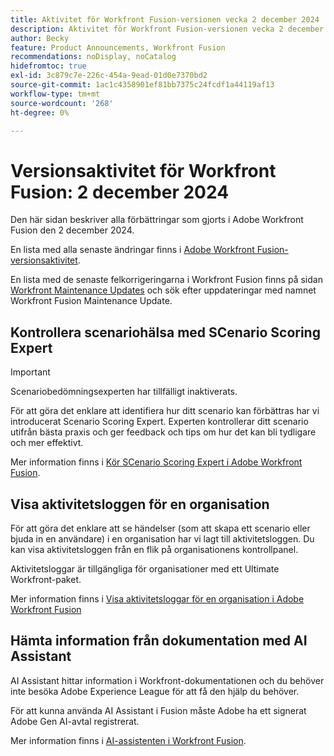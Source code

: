 ```yaml
---
title: Aktivitet för Workfront Fusion-versionen vecka 2 december 2024
description: Aktivitet för Workfront Fusion-versionen vecka 2 december 2024
author: Becky
feature: Product Announcements, Workfront Fusion
recommendations: noDisplay, noCatalog
hidefromtoc: true
exl-id: 3c879c7e-226c-454a-9ead-01d0e7370bd2
source-git-commit: 1ac1c4358901ef81bb7375c24fcdf1a44119af13
workflow-type: tm+mt
source-wordcount: '268'
ht-degree: 0%

---
```


# Versionsaktivitet för Workfront Fusion: 2 december 2024

Den här sidan beskriver alla förbättringar som gjorts i Adobe Workfront Fusion den 2 december 2024.

En lista med alla senaste ändringar finns i [Adobe Workfront Fusion-versionsaktivitet](/help/workfront-fusion/fusion-product-releases/fusion-release-activity.md).

En lista med de senaste felkorrigeringarna i Workfront Fusion finns på sidan [Workfront Maintenance Updates](https://experienceleague.adobe.com/docs/workfront-known-issues/releases/current-updates.html?lang=sv-SE) och sök efter uppdateringar med namnet Workfront Fusion Maintenance Update.

## Kontrollera scenariohälsa med SCenario Scoring Expert

>[!IMPORTANT]
>
>Scenariobedömningsexperten har tillfälligt inaktiverats.

För att göra det enklare att identifiera hur ditt scenario kan förbättras har vi introducerat Scenario Scoring Expert. Experten kontrollerar ditt scenario utifrån bästa praxis och ger feedback och tips om hur det kan bli tydligare och mer effektivt.

Mer information finns i [Kör SCenario Scoring Expert i Adobe Workfront Fusion](/help/workfront-fusion/manage-scenarios/run-scenario-scoring.md).

## Visa aktivitetsloggen för en organisation

För att göra det enklare att se händelser (som att skapa ett scenario eller bjuda in en användare) i en organisation har vi lagt till aktivitetsloggen. Du kan visa aktivitetsloggen från en flik på organisationens kontrollpanel.

Aktivitetsloggar är tillgängliga för organisationer med ett Ultimate Workfront-paket.

Mer information finns i [Visa aktivitetsloggar för en organisation i Adobe Workfront Fusion](/help/workfront-fusion/set-up-and-manage-workfront-fusion/set-up-and-manage-orgs-and-teams/set-up-orgs-teams-and-users/view-activity-logs-for-an-org.md)

## Hämta information från dokumentation med AI Assistant

AI Assistant hittar information i Workfront-dokumentationen och du behöver inte besöka Adobe Experience League för att få den hjälp du behöver.

För att kunna använda AI Assistant i Fusion måste Adobe ha ett signerat Adobe Gen AI-avtal registrerat.

Mer information finns i [AI-assistenten i Workfront Fusion](/help/workfront-fusion/manage-scenarios/fusion-ai-assistant.md).

